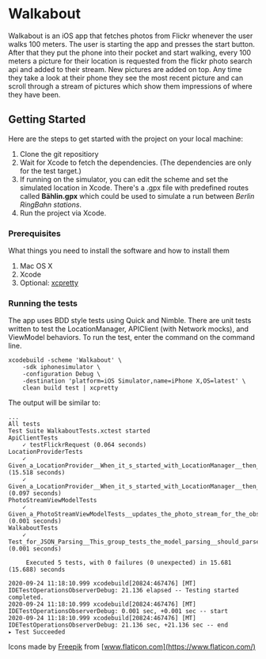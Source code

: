 # Walkabout
Walkabout is an iOS app that fetches photos from Flickr whenever the user walks 100 meters. 
The user is starting the app and presses the start button. After that they put the phone into their pocket and start walking, every 100 meters a picture for their location is requested from the flickr photo search api and added to their stream. New pictures are added on top. Any time they take a look at their phone they see the most recent picture and can scroll through a stream of pictures which show them impressions of where they have been.

## Getting Started

Here are the steps to get started with the project on your local machine:

1. Clone the git repositiory
2. Wait for Xcode to fetch the dependencies. (The dependencies are only for the test target.)
3. If running on the simulator, you can edit the scheme and set the simulated location in Xcode. 
There's a .gpx file with predefined routes called **Bählin.gpx** which could be used to simulate a run between *Berlin RingBahn stations*.
4. Run the project via Xcode.

### Prerequisites

What things you need to install the software and how to install them

1. Mac OS X
2. Xcode
3. Optional: [xcpretty](https://github.com/supermarin/xcpretty)


### Running the tests 

The app uses BDD style tests using Quick and Nimble. There are unit tests written to test the LocationManager, APIClient (with Network mocks), and ViewModel behaviors. To run the test, enter the command on the command line.

```
xcodebuild -scheme 'Walkabout' \
    -sdk iphonesimulator \
    -configuration Debug \
    -destination 'platform=iOS Simulator,name=iPhone X,OS=latest' \
    clean build test | xcpretty
```

The output will be similar to:

```
...
All tests
Test Suite WalkaboutTests.xctest started
ApiClientTests
    ✓ testFlickrRequest (0.064 seconds)
LocationProviderTests
    ✓ Given_a_LocationProvider__When_it_s_started_with_LocationManager__then_starts_location_updates (15.518 seconds)
    ✓ Given_a_LocationProvider__When_it_s_started_with_LocationManager__then_provides_current_location (0.097 seconds)
PhotoStreamViewModelTests
    ✓ Given_a_PhotoStreamViewModelTests__updates_the_photo_stream_for_the_observer (0.001 seconds)
WalkaboutTests
    ✓ Test_for_JSON_Parsing__This_group_tests_the_model_parsing__should_parse_the_data_correctly (0.001 seconds)

     Executed 5 tests, with 0 failures (0 unexpected) in 15.681 (15.688) seconds

2020-09-24 11:18:10.999 xcodebuild[20824:467476] [MT] IDETestOperationsObserverDebug: 21.136 elapsed -- Testing started completed.
2020-09-24 11:18:10.999 xcodebuild[20824:467476] [MT] IDETestOperationsObserverDebug: 0.001 sec, +0.001 sec -- start
2020-09-24 11:18:10.999 xcodebuild[20824:467476] [MT] IDETestOperationsObserverDebug: 21.136 sec, +21.136 sec -- end
▸ Test Succeeded
```


Icons made by [Freepik](https://www.flaticon.com/authors/freepik) from [www.flaticon.com](https://www.flaticon.com/)
